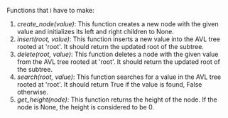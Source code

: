 Functions that i have to make:

1. *create_node(value)*: This function creates a new node with the given value and initializes its left and right children to None.
2. *insert(root, value)*: This function inserts a new value into the AVL tree rooted at 'root'. It should return the updated root of the subtree.
3. *delete(root, value)*: This function deletes a node with the given value from the AVL tree rooted at 'root'. It should return the updated root of the subtree.
4. *search(root, value)*: This function searches for a value in the AVL tree rooted at 'root'. It should return True if the value is found, False otherwise.
5. *get_height(node)*: This function returns the height of the node. If the node is None, the height is considered to be 0.

